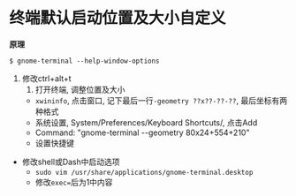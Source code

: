 终端默认启动位置及大小自定义
=======================

**原理**

    $ gnome-terminal --help-window-options

1. 修改ctrl+alt+t
    1. 打开终端, 调整位置及大小
    - `xwininfo`, 点击窗口, 记下最后一行`-geometry ??x??-??-??`, 最后坐标有两种格式
    - 系统设置, System/Preferences/Keyboard Shortcuts/, 点击Add
    - Command: "gnome-terminal --geometry 80x24+554+210"
    - 设置快捷键
- 修改shell或Dash中启动选项
    - `sudo vim /usr/share/applications/gnome-terminal.desktop`
    - 修改`exec=`后为1中内容
